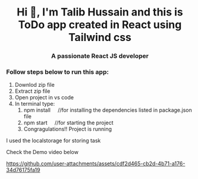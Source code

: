 <h1 align="center">Hi 👋, I'm Talib Hussain and this is ToDo app created in React using Tailwind css </h1>
<h3 align="center">A passionate React JS developer</h3>

<h3 align="left">Follow steps below to run this app:</h3>
<ol>
  <li>Downlod zip file</li>
  <li>Extract zip file</li>
  <li>Open project in vs code</li>
  <li>In terminal type:
    <ol>
  <li>npm install  &nbsp;&nbsp;&nbsp; //for installing the dependencies listed in package.json file</li>
  <li>npm start   &nbsp;&nbsp;&nbsp;&nbsp;//for starting the project</li>
  <li>Congragulations!! Project is running</li>
    </ol>
</ol>

I used the localstorage for storing task

Check the Demo video below

https://github.com/user-attachments/assets/cdf2d465-cb2d-4b71-a176-34d76175fa19


